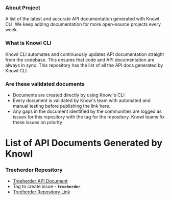 ### About Project
A list of the latest and accurate API documentation generated with Knowl CLI. We keep adding documentation for more open-source projects every week.
### What is Knowl CLI
Knowl CLI automates and continuously updates API documentation straight from the codebase. This ensures that code and API documentation are always in sync. This repository has the list of all the API docs generated by Knowl CLI. 
### Are these validated documents
- Documents are created directly by using Knowl's CLI
- Every document is validated by Know's team with automated and manual testing before publishing the link here.
- Any gaps in the document identified by the communities are logged as issues for this repository with the tag for the repository. Knowl teams fix these issues on priority

# List of API Documents Generated by Knowl
### Treeherder Repository
- [Treeherder API Document](https://app.knowl.io/project/ff5f5677-9660-4790-b376-6636f5146336/get%2Fapi%2Fjobs%2F)
- Tag to create issue - **`treeherder`**
- [Treeherder Repository Link](https://github.com/mozilla/treeherder)
